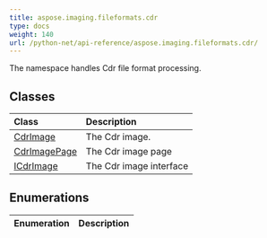 ```yaml
---
title: aspose.imaging.fileformats.cdr
type: docs
weight: 140
url: /python-net/api-reference/aspose.imaging.fileformats.cdr/
---
```



The namespace handles Cdr file format processing.

## **Classes**
|**Class**|**Description**|
| :- | :- |
|[CdrImage](/imaging/python-net/api-reference/aspose.imaging.fileformats.cdr/cdrimage/)|The Cdr image.|
|[CdrImagePage](/imaging/python-net/api-reference/aspose.imaging.fileformats.cdr/cdrimagepage/)|The Cdr image page|
|[ICdrImage](/imaging/python-net/api-reference/aspose.imaging.fileformats.cdr/icdrimage/)|The Cdr image interface|
## **Enumerations**
|**Enumeration**|**Description**|
| :- | :- |
